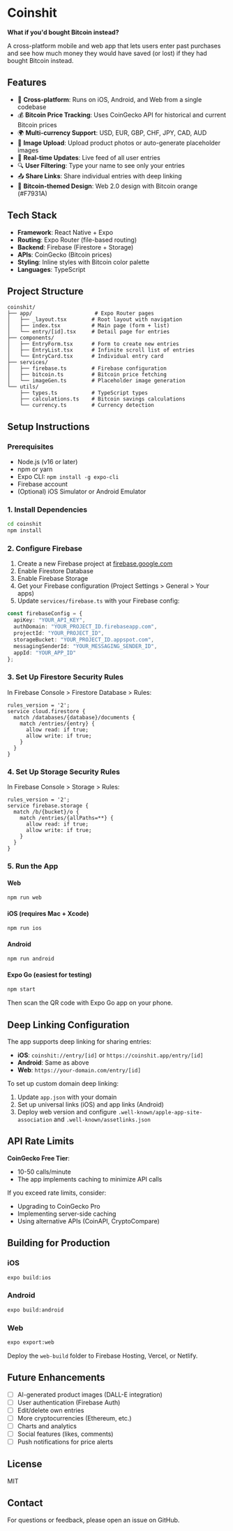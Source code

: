 # Coinshit

**What if you'd bought Bitcoin instead?**

A cross-platform mobile and web app that lets users enter past purchases and see how much money they would have saved (or lost) if they had bought Bitcoin instead.

## Features

- 📱 **Cross-platform**: Runs on iOS, Android, and Web from a single codebase
- 💰 **Bitcoin Price Tracking**: Uses CoinGecko API for historical and current Bitcoin prices
- 🌍 **Multi-currency Support**: USD, EUR, GBP, CHF, JPY, CAD, AUD
- 📸 **Image Upload**: Upload product photos or auto-generate placeholder images
- 🔄 **Real-time Updates**: Live feed of all user entries
- 🔍 **User Filtering**: Type your name to see only your entries
- 📤 **Share Links**: Share individual entries with deep linking
- 🎨 **Bitcoin-themed Design**: Web 2.0 design with Bitcoin orange (#F7931A)

## Tech Stack

- **Framework**: React Native + Expo
- **Routing**: Expo Router (file-based routing)
- **Backend**: Firebase (Firestore + Storage)
- **APIs**: CoinGecko (Bitcoin prices)
- **Styling**: Inline styles with Bitcoin color palette
- **Languages**: TypeScript

## Project Structure

```
coinshit/
├── app/                    # Expo Router pages
│   ├── _layout.tsx        # Root layout with navigation
│   ├── index.tsx          # Main page (form + list)
│   └── entry/[id].tsx     # Detail page for entries
├── components/
│   ├── EntryForm.tsx      # Form to create new entries
│   ├── EntryList.tsx      # Infinite scroll list of entries
│   └── EntryCard.tsx      # Individual entry card
├── services/
│   ├── firebase.ts        # Firebase configuration
│   ├── bitcoin.ts         # Bitcoin price fetching
│   └── imageGen.ts        # Placeholder image generation
└── utils/
    ├── types.ts           # TypeScript types
    ├── calculations.ts    # Bitcoin savings calculations
    └── currency.ts        # Currency detection
```

## Setup Instructions

### Prerequisites

- Node.js (v16 or later)
- npm or yarn
- Expo CLI: `npm install -g expo-cli`
- Firebase account
- (Optional) iOS Simulator or Android Emulator

### 1. Install Dependencies

```bash
cd coinshit
npm install
```

### 2. Configure Firebase

1. Create a new Firebase project at [firebase.google.com](https://firebase.google.com)
2. Enable Firestore Database
3. Enable Firebase Storage
4. Get your Firebase configuration (Project Settings > General > Your apps)
5. Update `services/firebase.ts` with your Firebase config:

```typescript
const firebaseConfig = {
  apiKey: "YOUR_API_KEY",
  authDomain: "YOUR_PROJECT_ID.firebaseapp.com",
  projectId: "YOUR_PROJECT_ID",
  storageBucket: "YOUR_PROJECT_ID.appspot.com",
  messagingSenderId: "YOUR_MESSAGING_SENDER_ID",
  appId: "YOUR_APP_ID"
};
```

### 3. Set Up Firestore Security Rules

In Firebase Console > Firestore Database > Rules:

```
rules_version = '2';
service cloud.firestore {
  match /databases/{database}/documents {
    match /entries/{entry} {
      allow read: if true;
      allow write: if true;
    }
  }
}
```

### 4. Set Up Storage Security Rules

In Firebase Console > Storage > Rules:

```
rules_version = '2';
service firebase.storage {
  match /b/{bucket}/o {
    match /entries/{allPaths=**} {
      allow read: if true;
      allow write: if true;
    }
  }
}
```

### 5. Run the App

#### Web
```bash
npm run web
```

#### iOS (requires Mac + Xcode)
```bash
npm run ios
```

#### Android
```bash
npm run android
```

#### Expo Go (easiest for testing)
```bash
npm start
```
Then scan the QR code with Expo Go app on your phone.

## Deep Linking Configuration

The app supports deep linking for sharing entries:

- **iOS**: `coinshit://entry/[id]` or `https://coinshit.app/entry/[id]`
- **Android**: Same as above
- **Web**: `https://your-domain.com/entry/[id]`

To set up custom domain deep linking:
1. Update `app.json` with your domain
2. Set up universal links (iOS) and app links (Android)
3. Deploy web version and configure `.well-known/apple-app-site-association` and `.well-known/assetlinks.json`

## API Rate Limits

**CoinGecko Free Tier**:
- 10-50 calls/minute
- The app implements caching to minimize API calls

If you exceed rate limits, consider:
- Upgrading to CoinGecko Pro
- Implementing server-side caching
- Using alternative APIs (CoinAPI, CryptoCompare)

## Building for Production

### iOS
```bash
expo build:ios
```

### Android
```bash
expo build:android
```

### Web
```bash
expo export:web
```
Deploy the `web-build` folder to Firebase Hosting, Vercel, or Netlify.

## Future Enhancements

- [ ] AI-generated product images (DALL-E integration)
- [ ] User authentication (Firebase Auth)
- [ ] Edit/delete own entries
- [ ] More cryptocurrencies (Ethereum, etc.)
- [ ] Charts and analytics
- [ ] Social features (likes, comments)
- [ ] Push notifications for price alerts

## License

MIT

## Contact

For questions or feedback, please open an issue on GitHub.
